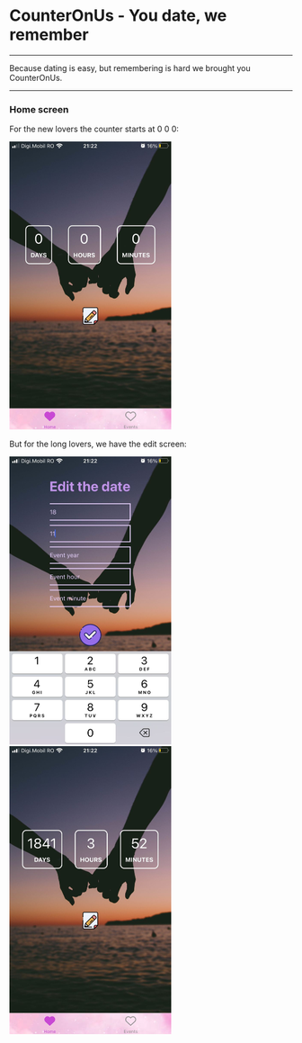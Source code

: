 # CounterOnUs - You date, we remember

---

Because dating is easy, but remembering is hard we brought you CounterOnUs.

---

### Home screen

For the new lovers the counter starts at 0 0 0:

<img src="./readmeImages/home1.jpeg" width="288" height="512">

But for the long lovers, we have the edit screen:

<img src="./readmeImages/editDate2.jpeg" width="288" height="512">
<img src="./readmeImages/home2.jpeg" width="288" height="512">

